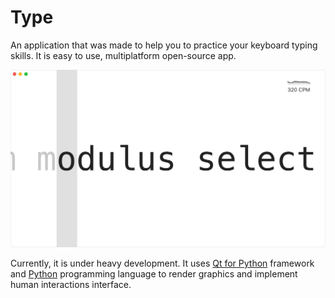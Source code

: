 # Type

An application that was made to help you to practice your keyboard typing skills. It is easy to use, multiplatform
open-source app.

![Screenshot of Type in a white theme](assets/screenshot_white.png)

Currently, it is under heavy development. It uses [Qt for Python](https://wiki.qt.io/Talk:Qt_for_Python) framework
and [Python](https://python.org/) programming language to render graphics and implement human interactions interface.